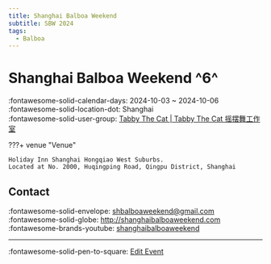 ```yaml
---
title: Shanghai Balboa Weekend
subtitle: SBW 2024
tags:
  - Balboa
---
```


# Shanghai Balboa Weekend ^6^

:fontawesome-solid-calendar-days: 2024-10-03 ~ 2024-10-06  
:fontawesome-solid-location-dot: Shanghai  
:fontawesome-solid-user-group: [Tabby The Cat | Tabby The Cat 摇摆舞工作室](https://swing.kids/zh_CN/tabby-the-cat)  


???+ venue "Venue"

    Holiday Inn Shanghai Hongqiao West Suburbs.  
    Located at No. 2000, Huqingping Road, Qingpu District, Shanghai  

## Contact

:fontawesome-solid-envelope: <shbalboaweekend@gmail.com>  
:fontawesome-solid-globe: <http://shanghaibalboaweekend.com>  
:fontawesome-brands-youtube: [shanghaibalboaweekend](https://youtube.com/shanghaibalboaweekend)  

---

:fontawesome-solid-pen-to-square: [Edit Event](https://github.com/swingdance/events/issues/new?assignees=&labels=update+event&projects=&template=03-update_entity.yml&title=Update%20Event%3A%202024%2Fzh_CN%20%E2%80%A2%20Shanghai%20Balboa%20Weekend&region=zh_CN&year=2024&id=shanghai-balboa-weekend-2024&name=Shanghai%20Balboa%20Weekend&org_id=tabby-the-cat)
